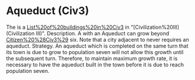 # Aqueduct (Civ3)

The is a [List%20of%20buildings%20in%20Civ3](building) in "[Civilization%20III](Civilization III)".
Description.
A with an Aqueduct can grow beyond [Citizen%20%28Civ3%29](population) six.
Note that a city adjacent to never requires an aqueduct.
Strategy.
An aqueduct which is completed on the same turn that its town is due to grow to population seven will not allow this growth until the subsequent turn. Therefore, to maintain maximum growth rate, it is necessary to have the aqueduct built in the town before it is due to reach population seven.